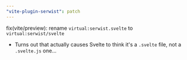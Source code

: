 ```yaml
---
"vite-plugin-serwist": patch
---
```

<!-- Delete on release -->
fix(vite/preview): rename `virtual:serwist.svelte` to `virtual:serwist/svelte`

- Turns out that actually causes Svelte to think it's a `.svelte` file, not a `.svelte.js` one...